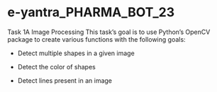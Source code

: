 # e-yantra_PHARMA_BOT_23
Task 1A
Image Processing
This task’s goal is to use Python’s OpenCV package to create various functions with the following goals:

* Detect multiple shapes in a given image

* Detect the color of shapes

* Detect lines present in an image
